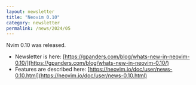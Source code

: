 ```yaml
---
layout: newsletter
title: "Neovim 0.10"
category: newsletter
permalink: /news/2024/05
---
```


Nvim 0.10 was released.

- Newsletter is here: [https://gpanders.com/blog/whats-new-in-neovim-0.10/](https://gpanders.com/blog/whats-new-in-neovim-0.10/)
- Features are described here: [https://neovim.io/doc/user/news-0.10.html](https://neovim.io/doc/user/news-0.10.html)
